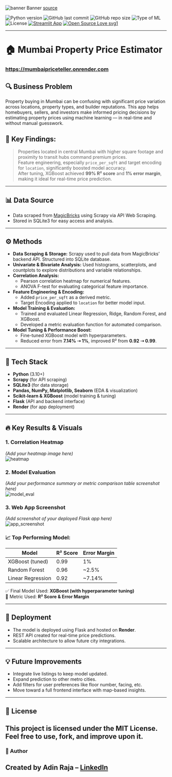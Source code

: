 ![banner](assets/mumbai_property_banner.png)
Banner [source](https://banner.godori.dev/)

![Python version](https://img.shields.io/badge/Python%20version-3.10%2B-lightgrey)
![GitHub last commit](https://img.shields.io/github/last-commit/your-username/mumbai-property-price-estimator)
![GitHub repo size](https://img.shields.io/github/repo-size/your-username/mumbai-property-price-estimator)
![Type of ML](https://img.shields.io/badge/Type%20of%20ML-Regression-blue)
![License](https://img.shields.io/badge/License-MIT-green)
[![Streamlit App](https://static.streamlit.io/badges/streamlit_badge_black_white.svg)](https://your-streamlit-link)
[![Open Source Love svg1](https://badges.frapsoft.com/os/v1/open-source.svg?v=103)](https://github.com/ellerbrock/open-source-badges/)

---
# 🏠 Mumbai Property Price Estimator
### https://mumbaipriceteller.onrender.com
## 🔍 Business Problem
Property buying in Mumbai can be confusing with significant price variation across locations, property types, and builder reputations. This app helps homebuyers, sellers, and investors make informed pricing decisions by estimating property prices using machine learning — in real-time and without manual guesswork.

## 🧠 **Key Findings:**  
> Properties located in central Mumbai with higher square footage and proximity to transit hubs command premium prices.  
> Feature engineering, especially `price_per_sqft` and target encoding for `location`, significantly boosted model accuracy.  
> After tuning, XGBoost achieved **99% R² score** and **1% error margin**, making it ideal for real-time price prediction.

---
## 📊 Data Source

- Data scraped from [MagicBricks](https://www.magicbricks.com/) using Scrapy via API Web Scraping.
- Stored in SQLite3 for easy access and analysis.

---

## ⚙️ Methods

- **Data Scraping & Storage:** Scrapy used to pull data from MagicBricks’ backend API. Structured into SQLite database.
- **Univariate & Bivariate Analysis:** Used histograms, scatterplots, and countplots to explore distributions and variable relationships.
- **Correlation Analysis:**  
  - Pearson correlation heatmap for numerical features.  
  - ANOVA F-test for evaluating categorical feature importance.
- **Feature Engineering & Encoding:**  
  - Added `price_per_sqft` as a derived metric.  
  - Target Encoding applied to `location` for better model input.
- **Model Training & Evaluation:**  
  - Trained and evaluated Linear Regression, Ridge, Random Forest, and XGBoost.  
  - Developed a metric evaluation function for automated comparison.
- **Model Tuning & Performance Boost:**  
  - Fine-tuned XGBoost model with hyperparameters.  
  - Reduced error from **7.14% ➝ 1%**, improved R² from **0.92 ➝ 0.99**.

---

## 🧱 Tech Stack

- **Python** (3.10+)
- **Scrapy** (for API scraping)
- **SQLite3** (for data storage)
- **Pandas, NumPy, Matplotlib, Seaborn** (EDA & visualization)
- **Scikit-learn & XGBoost** (model training & tuning)
- **Flask** (API and backend interface)
- **Render** (for app deployment)

---

## 🔥 Key Results & Visuals

### 1. Correlation Heatmap  
*(Add your heatmap image here)*  
![heatmap](assets/heatmap.png)

### 2. Model Evaluation  
*(Add your performance summary or metric comparison table screenshot here)*  
![model_eval](assets/model_eval.png)

### 3. Web App Screenshot  
*(Add screenshot of your deployed Flask app here)*  
![app_screenshot](assets/app_ui.png)

### 📈 Top Performing Model:

| Model              | R² Score | Error Margin |
|--------------------|----------|---------------|
| XGBoost (tuned)    | 0.99     | 1%            |
| Random Forest      | 0.96     | ~2.5%         |
| Linear Regression  | 0.92     | ~7.14%        |

✅ Final Model Used: **XGBoost (with hyperparameter tuning)**  
🎯 Metric Used: **R² Score & Error Margin**

---

## 🚀 Deployment

- The model is deployed using Flask and hosted on **Render**.
- REST API created for real-time price predictions.
- Scalable architecture to allow future city integrations.

---

## 💡 Future Improvements

- Integrate live listings to keep model updated.
- Expand prediction to other metro cities.
- Add filters for user preferences like floor number, facing, etc.
- Move toward a full frontend interface with map-based insights.

---

## 🧾 License
This project is licensed under the MIT License. Feel free to use, fork, and improve upon it.
---

### 👤 Author
Created by **Adin Raja** – [LinkedIn]((https://www.linkedin.com/in/adinraja78/))
---
